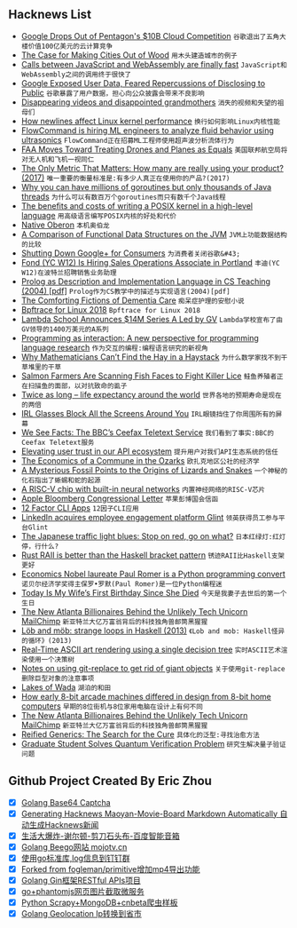 ## Hacknews List


- [Google Drops Out of Pentagon&#39;s $10B Cloud Competition](https://www.bloomberg.com/news/articles/2018-10-08/google-drops-out-of-pentagon-s-10-billion-cloud-competition)  `谷歌退出了五角大楼价值100亿美元的云计算竞争`
- [The Case for Making Cities Out of Wood](http://nautil.us/blog/-the-case-for-making-cities-out-of-wood)  `用木头建造城市的例子`
- [Calls between JavaScript and WebAssembly are finally fast](https://hacks.mozilla.org/2018/10/calls-between-javascript-and-webassembly-are-finally-fast-%f0%9f%8e%89/)  `JavaScript和WebAssembly之间的调用终于很快了`
- [Google Exposed User Data, Feared Repercussions of Disclosing to Public](https://www.wsj.com/articles/google-exposed-user-data-feared-repercussions-of-disclosing-to-public-1539017194)  `谷歌暴露了用户数据，担心向公众披露会带来不良影响`
- [Disappearing videos and disappointed grandmothers](https://rachelbythebay.com/w/2018/10/05/recipes/)  `消失的视频和失望的祖母们`
- [How newlines affect Linux kernel performance](https://nadav.amit.zone/blog/linux-inline)  `换行如何影响Linux内核性能`
- [FlowCommand is hiring ML engineers to analyze fluid behavior using ultrasonics](https://angel.co/flowcommand/jobs)  `FlowCommand正在招募ML工程师使用超声波分析流体行为`
- [FAA Moves Toward Treating Drones and Planes as Equals](https://hackaday.com/2018/10/08/will-drones-and-planes-be-treated-as-equals-by-faa/)  `美国联邦航空局将对无人机和飞机一视同仁`
- [The Only Metric That Matters: How many are really using your product? (2017)](https://news.greylock.com/the-only-metric-that-matters-now-with-fancy-slides-232474cf414c)  `唯一重要的衡量标准是:有多少人真正在使用你的产品?(2017)`
- [Why you can have millions of goroutines but only thousands of Java threads](https://rcoh.me/posts/why-you-can-have-a-million-go-routines-but-only-1000-java-threads/)  `为什么可以有数百万个goroutines而只有数千个Java线程`
- [The benefits and costs of writing a POSIX kernel in a high-level language](https://www.usenix.org/conference/osdi18/presentation/cutler)  `用高级语言编写POSIX内核的好处和代价`
- [Native Oberon](https://www.progtools.org/article.php?name=oberon&amp;section=compilers&amp;type=tutorial)  `本机奥伯龙`
- [A Comparison of Functional Data Structures on the JVM](https://github.com/lacuna/bifurcan/blob/master/doc/comparison.md)  `JVM上功能数据结构的比较`
- [Shutting Down Google&#43; for Consumers](https://blog.google/technology/safety-security/project-strobe/)  `为消费者关闭谷歌&#43;`
- [Fond (YC W12) Is Hiring Sales Operations Associate in Portland](https://jobs.lever.co/fond/f3145dc6-86cb-4a44-924a-ee26e2dd1ab9)  `丰迪(YC W12)在波特兰招聘销售业务助理`
- [Prolog as Description and Implementation Language in CS Teaching (2004) [pdf]](http://www.ep.liu.se/ecp/012/004/ecp012004.pdf)  `Prolog作为CS教学中的描述与实现语言(2004)[pdf]`
- [The Comforting Fictions of Dementia Care](https://www.newyorker.com/magazine/2018/10/08/the-comforting-fictions-of-dementia-care)  `痴呆症护理的安慰小说`
- [Bpftrace for Linux 2018](http://www.brendangregg.com/blog/2018-10-08/dtrace-for-linux-2018.html)  `Bpftrace for Linux 2018`
- [Lambda School Announces $14M Series A Led by GV](https://lambdaschool.com/blog/lambda-school-announces-14-million-series-a-led-by-gv/)  `Lambda学校宣布了由GV领导的1400万美元的A系列`
- [Programming as interaction: A new perspective for programming language research](http://tomasp.net/blog/2018/programming-interaction/)  `作为交互的编程:编程语言研究的新视角`
- [Why Mathematicians Can’t Find the Hay in a Haystack](http://nautil.us/blog/why-mathematicians-cant-find-the-hay-in-a-haystack)  `为什么数学家找不到干草堆里的干草`
- [Salmon Farmers Are Scanning Fish Faces to Fight Killer Lice](https://www.bloomberg.com/news/features/2018-10-08/salmon-farmers-are-scanning-fish-faces-to-fight-killer-lice)  `鲑鱼养殖者正在扫描鱼的面部，以对抗致命的虱子`
- [Twice as long – life expectancy around the world](https://ourworldindata.org/life-expectancy-globally)  `世界各地的预期寿命是现在的两倍`
- [IRL Glasses Block All the Screens Around You](https://www.wired.com/story/irl-glasses-screen-blocking/)  `IRL眼镜挡住了你周围所有的屏幕`
- [We See Facts: The BBC’s Ceefax Teletext Service](https://paleotronic.com/2018/10/09/we-see-facts-the-bbcs-ceefax-teletext-service/)  `我们看到了事实:BBC的Ceefax Teletext服务`
- [Elevating user trust in our API ecosystem](https://developers.googleblog.com/2018/10/elevating-user-trust-in-our-api.html)  `提升用户对我们API生态系统的信任`
- [The Economics of a Commune in the Ozarks](https://www.eastwindblog.co/?p=1245)  `欧扎克地区公社的经济学`
- [A Mysterious Fossil Points to the Origins of Lizards and Snakes](https://www.nytimes.com/2018/10/08/science/lizards-snakes-fossils-squamates.html)  `一个神秘的化石指出了蜥蜴和蛇的起源`
- [A RISC-V chip with built-in neural networks](https://hackaday.com/2018/10/08/new-part-day-the-risc-v-chip-with-built-in-neural-networks/)  `内置神经网络的RISC-V芯片`
- [Apple Bloomberg Congressional Letter](https://www.documentcloud.org/documents/4995755-Apple-Bloomberg-Congressional-Letter.html)  `苹果彭博国会信函`
- [12 Factor CLI Apps](https://medium.com/@jdxcode/12-factor-cli-apps-dd3c227a0e46)  `12因子CLI应用`
- [LinkedIn acquires employee engagement platform Glint](https://techcrunch.com/2018/10/08/linkedin-acquires-employee-engagement-and-retention-platform-glint/)  `领英获得员工参与平台Glint`
- [The Japanese traffic light blues: Stop on red, go on what?](https://www.japantimes.co.jp/life/2013/02/25/language/the-japanese-traffic-light-blues-stop-on-red-go-on-what/)  `日本红绿灯:红灯停，行什么?`
- [Rust RAII is better than the Haskell bracket pattern](https://www.snoyman.com/blog/2018/10/raii-better-than-bracket-pattern)  `锈迹RAII比Haskell支架更好`
- [Economics Nobel laureate Paul Romer is a Python programming convert](https://qz.com/1417145/economics-nobel-laureate-paul-romer-is-a-python-programming-convert/)  `诺贝尔经济学奖得主保罗•罗默(Paul Romer)是一位Python编程迷`
- [Today Is My Wife’s First Birthday Since She Died](https://medium.com/@webwright/today-is-my-wifes-first-birthday-since-she-died-7369944c43ec)  `今天是我妻子去世后的第一个生日`
- [The New Atlanta Billionaires Behind the Unlikely Tech Unicorn MailChimp](https://www.forbes.com/sites/alexkonrad/2018/10/08/the-new-atlanta-billionaires-behind-an-unlikely-tech-unicorn/amp/)  `新亚特兰大亿万富翁背后的科技独角兽邮筒黑猩猩`
- [Löb and möb: strange loops in Haskell (2013)](https://github.com/quchen/articles/blob/master/loeb-moeb.md)  `《Lob and mob: Haskell怪异的循环》(2013)`
- [Real-Time ASCII art rendering using a single decision tree](https://art.pixlab.io/)  `实时ASCII艺术渲染使用一个决策树`
- [Notes on using git-replace to get rid of giant objects](https://blog.plover.com/prog/git-replace.html)  `关于使用git-replace删除巨型对象的注意事项`
- [Lakes of Wada](https://en.wikipedia.org/wiki/Lakes_of_Wada)  `湖泊的和田`
- [How early 8-bit arcade machines differed in design from 8-bit home computers](http:///floooh.github.io/2018/10/06/bombjack.html)  `早期的8位街机与8位家用电脑在设计上有何不同`
- [The New Atlanta Billionaires Behind the Unlikely Tech Unicorn MailChimp](https://www.forbes.com/sites/alexkonrad/2018/10/08/the-new-atlanta-billionaires-behind-an-unlikely-tech-unicorn)  `新亚特兰大亿万富翁背后的科技独角兽邮筒黑猩猩`
- [Reified Generics: The Search for the Cure](https://gbracha.blogspot.com/2018/10/reified-generics-search-for-cure.html)  `具体化的泛型:寻找治愈方法`
- [Graduate Student Solves Quantum Verification Problem](https://www.quantamagazine.org/graduate-student-solves-quantum-verification-problem-20181008/)  `研究生解决量子验证问题`

## Github Project Created By Eric Zhou

- [x] [Golang Base64 Captcha](https://github.com/mojocn/base64Captcha)
- [x] [Generating Hacknews Maoyan-Movie-Board Markdown Automatically 自动生成Hacknews新闻](https://github.com/dejavuzhou/md-genie)
- [x] [生活大爆炸-谢尔顿-剪刀石头布-百度智能音箱](https://github.com/mojocn/dueros-bang-game)
- [x] [Golang Beego网站 mojotv.cn](https://github.com/mojocn/www.mojotv.cn)
- [x] [使用go标准库,log信息到钉钉群](https://github.com/mojocn/dooger)
- [x] [Forked from fogleman/primitive增加mp4导出功能](https://github.com/mojocn/primitive)
- [x] [Golang Gin框架RESTful APIs项目](https://github.com/JJJJJJJerk/ezier-golang-web-api-framework)
- [x] [go+phantomjs网页图片截取微服务](https://github.com/mojocn/screen_shot)
- [x] [Python Scrapy+MongoDB+cnbeta爬虫样板](https://github.com/mojocn/scrapy_mongodb_boilerplate_cnbeta)
- [x] [Golang Geolocation Ip转换到省市](https://github.com/mojocn/ip2location)